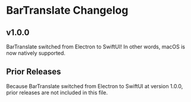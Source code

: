 # BarTranslate Changelog

## v1.0.0

BarTranslate switched from Electron to SwiftUI! In other words, macOS is now natively supported.

## Prior Releases

Because BarTranslate switched from Electron to SwiftUI at version 1.0.0, prior releases are not included in this file.
